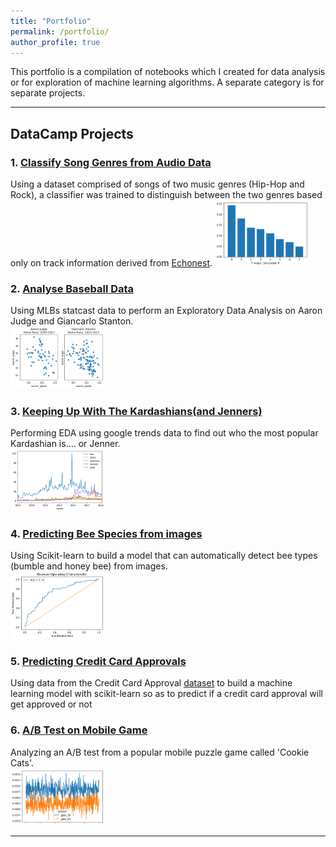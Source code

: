 ```yaml
---
title: "Portfolio"
permalink: /portfolio/
author_profile: true
---
```


This portfolio is a compilation of notebooks which I created for data analysis or for exploration of machine learning algorithms. A separate category is for separate projects.

---
## DataCamp Projects

### 1. [Classify Song Genres from Audio Data](https://github.com/mrAlakija/Datacamp-Portfolio-Projects/tree/master/Classify%20Song%20Genres%20from%20Audio%20Data)

Using a dataset comprised of songs of two music genres (Hip-Hop and Rock), a classifier was trained to distinguish between the two genres based only on track information derived from [Echonest](http://the.echonest.com/). 
<img src="/images/2019-04-15-classify-audio-songs/PCA.png" width="30%">

### 2. [Analyse Baseball Data](https://github.com/mrAlakija/Datacamp-Portfolio-Projects/tree/master/A%20New%20Era%20of%20Data%20Analysis%20in%20Baseball)  

Using MLBs statcast data to perform an Exploratory Data Analysis on Aaron Judge and Giancarlo Stanton.  
<img src="/images/2019-04-15-mlb-eda/project-image.png" width="30%">  

### 3. [Keeping Up With The Kardashians(and Jenners)](https://github.com/mrAlakija/Datacamp-Portfolio-Projects/tree/master/Up%20and%20Down%20With%20the%20Kardashians)  

Performing EDA using google trends data to find out who the most popular Kardashian is.... or Jenner.    
<img src="/images/2019-04-15-kardashian-eda/kardashians-vs-jenners.png" width="30%">

### 4. [Predicting Bee Species from images](https://github.com/mrAlakija/Datacamp-Portfolio-Projects/tree/master/Na%C3%AFve%20Bees_%20Predict%20Species%20from%20Images)

Using Scikit-learn to build a model that can automatically detect bee types (bumble  and honey bee) from images.  
<img src="/images/2019-04-15-predict-bees/roc.png" width="30%">

### 5. [Predicting Credit Card Approvals](https://github.com/mrAlakija/Datacamp-Portfolio-Projects/tree/master/Predicting%20Credit%20Card%20Approvals)

Using data from the Credit Card Approval [dataset](http://archive.ics.uci.edu/ml/datasets/credit+approval) to build a machine learning model with scikit-learn so as to predict if a credit card approval will get approved or not

### 6. [A/B Test on Mobile Game](https://github.com/mrAlakija/Datacamp-Portfolio-Projects/tree/master/Mobile%20Games%20A%20B%20Testing%20With%20Cookie%20Cats/B%20Testing%20with%20Cookie%20Cats)

Analyzing an A/B test from a popular mobile puzzle game called 'Cookie Cats'.  
<img src="/images/2019-04-15-ab-test/a-b-testing.png" width="30%">

---
